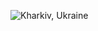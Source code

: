 ![Kharkiv, Ukraine](https://raw.githubusercontent.com/cor-bee/cor-bee/master/1ec1e400510dadf304ba5.gif)
